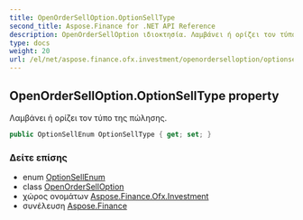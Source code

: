 ```yaml
---
title: OpenOrderSellOption.OptionSellType
second_title: Aspose.Finance for .NET API Reference
description: OpenOrderSellOption ιδιοκτησία. Λαμβάνει ή ορίζει τον τύπο της πώλησης.
type: docs
weight: 20
url: /el/net/aspose.finance.ofx.investment/openorderselloption/optionselltype/
---
```

## OpenOrderSellOption.OptionSellType property

Λαμβάνει ή ορίζει τον τύπο της πώλησης.

```csharp
public OptionSellEnum OptionSellType { get; set; }
```

### Δείτε επίσης

* enum [OptionSellEnum](../../optionsellenum/)
* class [OpenOrderSellOption](../)
* χώρος ονομάτων [Aspose.Finance.Ofx.Investment](../../openorderselloption/)
* συνέλευση [Aspose.Finance](../../../)



